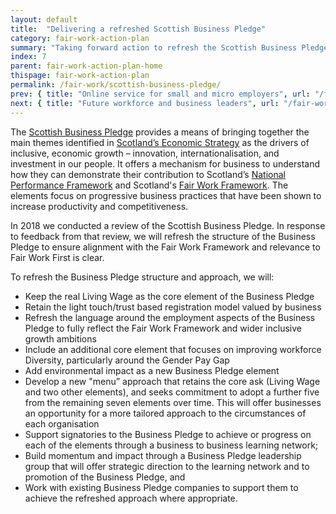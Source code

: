 ```yaml
---
layout: default
title:  "Delivering a refreshed Scottish Business Pledge"
category: fair-work-action-plan
summary: "Taking forward action to refresh the Scottish Business Pledge to ensure closer alignment to the Fair Work Framework and build greater impact."
index: 7
parent: fair-work-action-plan-home
thispage: fair-work-action-plan
permalink: /fair-work/scottish-business-pledge/
prev: { title: "Online service for small and micro employers", url: "/fair-work/online-service/" }
next: { title: "Future workforce and business leaders", url: "/fair-work/future-workforce/" }
---
```


The [Scottish Business Pledge](https://scottishbusinesspledge.scot/) provides a means of bringing together the main themes identified in [Scotland’s Economic Strategy](https://www.gov.scot/publications/scotlands-economic-strategy/) as the drivers of inclusive, economic growth – innovation, internationalisation, and investment in our people.  It offers a mechanism for business to understand how they can demonstrate their contribution to Scotland’s [National Performance Framework](https://nationalperformance.gov.scot/) and Scotland's [Fair Work Framework](https://www.fairworkconvention.scot/the-fair-work-framework/).  The elements focus on progressive business practices that have been shown to increase productivity and competitiveness.

In 2018 we conducted a review of the Scottish Business Pledge.  In response to feedback from that review, we will refresh the structure of the Business Pledge to ensure alignment with the Fair Work Framework and relevance to Fair Work First is clear.

To refresh the Business Pledge structure and approach, we will:
* Keep the real Living Wage as the core element of the Business Pledge
* Retain the light touch/trust based registration model valued by business
* Refresh the language around the employment aspects of the Business Pledge to fully reflect the Fair Work Framework and wider inclusive growth ambitions
* Include an additional core element that focuses on improving workforce Diversity, particularly around the Gender Pay Gap
* Add environmental impact as a new Business Pledge element
* Develop a new "menu” approach that retains the core ask (Living Wage and two other elements), and seeks commitment to adopt a further five from the remaining seven elements over time. This will offer businesses an opportunity for a more tailored approach to the circumstances of each organisation
* Support signatories to the Business Pledge to achieve or progress on each of the elements through a business to business learning network;
* Build momentum and impact through a Business Pledge leadership group that will offer strategic direction to the learning network and to promotion of the Business Pledge, and 
* Work with existing Business Pledge companies to support them to achieve the refreshed approach where appropriate. 
